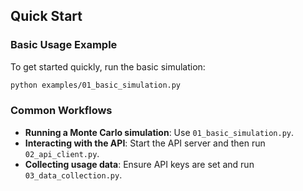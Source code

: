 ## Quick Start
### Basic Usage Example
To get started quickly, run the basic simulation:
```bash
python examples/01_basic_simulation.py
```

### Common Workflows
- **Running a Monte Carlo simulation**: Use `01_basic_simulation.py`.
- **Interacting with the API**: Start the API server and then run `02_api_client.py`.
- **Collecting usage data**: Ensure API keys are set and run `03_data_collection.py`.
